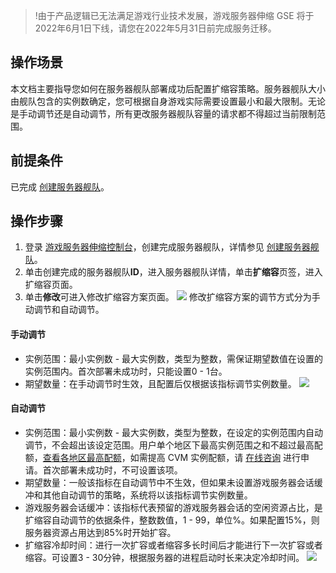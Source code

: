 >!由于产品逻辑已无法满足游戏行业技术发展，游戏服务器伸缩 GSE 将于2022年6月1日下线，请您在2022年5月31日前完成服务迁移。


## 操作场景

本文档主要指导您如何在服务器舰队部署成功后配置扩缩容策略。服务器舰队大小由舰队包含的实例数确定，您可根据自身游戏实际需要设置最小和最大限制。无论是手动调节还是自动调节，所有更改服务器舰队容量的请求都不得超过当前限制范围。

## 前提条件

已完成 [创建服务器舰队](https://cloud.tencent.com/document/product/1165/41028)。

## 操作步骤
1. 登录 [游戏服务器伸缩控制台](https://console.cloud.tencent.com/gse/asset)，创建完成服务器舰队，详情参见 [创建服务器舰队](https://cloud.tencent.com/document/product/1165/41028)。
2. 单击创建完成的服务器舰队**ID**，进入服务器舰队详情，单击**扩缩容**页签，进入扩缩容页面。
3. 单击**修改**可进入修改扩缩容方案页面。
![](https://main.qcloudimg.com/raw/dfc1a6cd42a9b403d0bb0887c080f53b.png)
   修改扩缩容方案的调节方式分为手动调节和自动调节。
	 
#### 手动调节
   - 实例范围：最小实例数 - 最大实例数，类型为整数，需保证期望数值在设置的实例范围内。首次部署未成功时，只能设置0 - 1台。
   - 期望数量：在手动调节时生效，且配置后仅根据该指标调节实例数量。
![](https://main.qcloudimg.com/raw/a897d2267b7d12d36d198e123df1d167.png)

#### 自动调节
   - 实例范围：最小实例数 - 最大实例数，类型为整数，在设定的实例范围内自动调节，不会超出该设定范围。用户单个地区下最高实例范围之和不超过最高配额，[查看各地区最高配额](https://cloud.tencent.com/document/product/1165/41999)，如需提高 CVM 实例配额，请 [在线咨询](https://cloud.tencent.com/online-service?from=sales&source=PRESALE) 进行申请。首次部署未成功时，不可设置该项。
   - 期望数量：一般该指标在自动调节中不生效，但如果未设置游戏服务器会话缓冲和其他自动调节的策略，系统将以该指标调节实例数量。
   - 游戏服务器会话缓冲：该指标代表预留的游戏服务器会话的空闲资源占比，是扩缩容自动调节的依据条件，整数数值，1 - 99，单位%。如果配置15%，则服务器资源占用达到85%时开始扩容。
   - 扩缩容冷却时间：进行一次扩容或者缩容多长时间后才能进行下一次扩容或者缩容。可设置3 - 30分钟，根据服务器的进程启动时长来决定冷却时间。
![](https://main.qcloudimg.com/raw/6ab476820f984ceb32f5a2cca980bd97.jpg)



